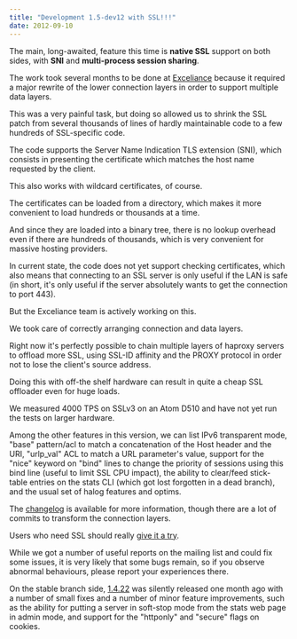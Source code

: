 ```yaml
---
title: "Development 1.5-dev12 with SSL!!!"
date: 2012-09-10
---
```

The main, long-awaited, feature this time is **native SSL** support on both sides, with **SNI** and **multi-process session sharing**.

The work took several months to be done at [Exceliance](http://www.exceliance.fr/en/) because it required a major rewrite of the lower connection layers in order to support multiple data layers.

This was a very painful task, but doing so allowed us to shrink the SSL patch from several thousands of lines of hardly maintainable code to a few hundreds of SSL-specific code.

The code supports the Server Name Indication TLS extension (SNI), which consists in presenting the certificate which matches the host name requested by the client.

This also works with wildcard certificates, of course.

The certificates can be loaded from a directory, which makes it more convenient to load hundreds or thousands at a time.

And since they are loaded into a binary tree, there is no lookup overhead even if there are hundreds of thousands, which is very convenient for massive hosting providers.

In current state, the code does not yet support checking certificates, which also means that connecting to an SSL server is only useful if the LAN is safe (in short, it's only useful if the server absolutely wants to get the connection to port 443).

But the Exceliance team is actively working on this.

We took care of correctly arranging connection and data layers.

Right now it's perfectly possible to chain multiple layers of haproxy servers to offload more SSL, using SSL-ID affinity and the PROXY protocol in order not to lose the client's source address.

Doing this with off-the shelf hardware can result in quite a cheap SSL offloader even for huge loads.

We measured 4000 TPS on SSLv3 on an Atom D510 and have not yet run the tests on larger hardware.

Among the other features in this version, we can list IPv6 transparent mode, "base" pattern/acl to match a concatenation of the Host header and the URI, "urlp\_val" ACL to match a URL parameter's value, support for the "nice" keyword on "bind" lines to change the priority of sessions using this bind line (useful to limit SSL CPU impact), the ability to clear/feed stick-table entries on the stats CLI (which got lost forgotten in a dead branch), and the usual set of halog features and optims.

The [changelog](/download/1.5/src/CHANGELOG) is available for more information, though there are a lot of commits to transform the connection layers.

Users who need SSL should really [give it a try](/download/1.5/src/).

While we got a number of useful reports on the mailing list and could fix some issues, it is very likely that some bugs remain, so if you observe abnormal behaviours, please report your experiences there.

On the stable branch side, [1.4.22](/download/1.4/src/) was silently released one month ago with a number of small fixes and a number of minor feature improvements, such as the ability for putting a server in soft-stop mode from the stats web page in admin mode, and support for the "httponly" and "secure" flags on cookies.
